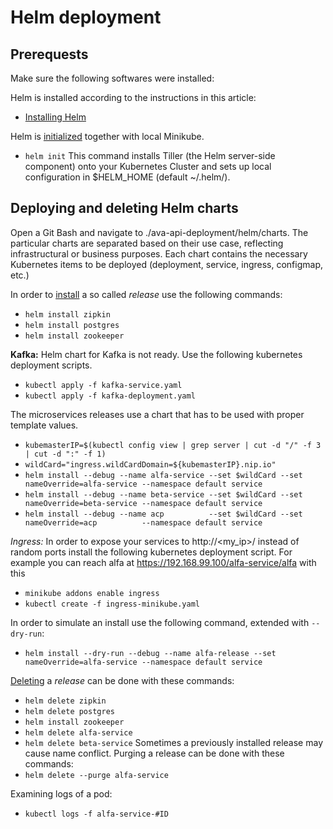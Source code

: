 # Helm deployment

## Prerequests

Make sure the following softwares were installed:

Helm is installed according to the instructions in this article:

- [Installing Helm](https://docs.helm.sh/using_helm/#installing-helm)

Helm is [initialized](https://docs.helm.sh/helm/#helm-init) together with local Minikube.
- `helm init`
This command installs Tiller (the Helm server-side component) onto your Kubernetes Cluster and sets up local configuration in $HELM_HOME (default ~/.helm/).

## Deploying and deleting Helm charts

Open a Git Bash and navigate to ./ava-api-deployment/helm/charts.
The particular charts are separated based on their use case, reflecting infrastructural or business purposes.
Each chart contains the necessary Kubernetes items to be deployed (deployment, service, ingress, configmap, etc.)

In order to [install](https://docs.helm.sh/helm/#helm-install) a so called _release_ use the following commands:
- `helm install zipkin`
- `helm install postgres`
- `helm install zookeeper`

__Kafka:__ Helm chart for Kafka is not ready. Use the following kubernetes deployment scripts.

- `kubectl apply -f kafka-service.yaml`
- `kubectl apply -f kafka-deployment.yaml`

The microservices releases use a chart that has to be used with proper template values.
- `kubemasterIP=$(kubectl config view | grep server | cut -d "/" -f 3 | cut -d ":" -f 1)`
- `wildCard="ingress.wildCardDomain=${kubemasterIP}.nip.io"`
- `helm install --debug --name alfa-service --set $wildCard --set nameOverride=alfa-service --namespace default service`
- `helm install --debug --name beta-service --set $wildCard --set nameOverride=beta-service --namespace default service`
- `helm install --debug --name acp          --set $wildCard --set nameOverride=acp          --namespace default service`

_Ingress:_ In order to expose your services to http://<my_ip>/<service-name> instead of random ports install the following kubernetes deployment script.
For example you can reach alfa at https://192.168.99.100/alfa-service/alfa with this
- `minikube addons enable ingress`
- `kubectl create -f ingress-minikube.yaml`

In order to simulate an install use the following command, extended with `--dry-run`:
- `helm install --dry-run --debug --name alfa-release --set nameOverride=alfa-service --namespace default service`

[Deleting](https://docs.helm.sh/helm/#helm-delete) a _release_ can be done with these commands:
- `helm delete zipkin`
- `helm delete postgres`
- `helm install zookeeper`
- `helm delete alfa-service`
- `helm delete beta-service`
Sometimes a previously installed release may cause name conflict. Purging a release can be done with these commands:
- `helm delete --purge alfa-service`

Examining logs of a pod:
- `kubectl logs -f alfa-service-#ID`